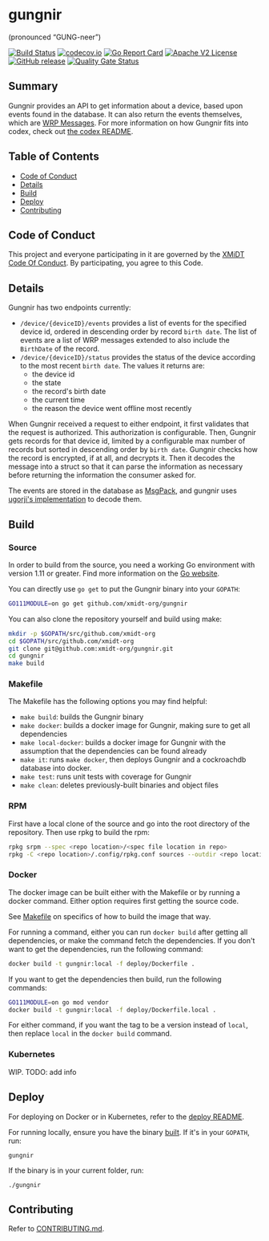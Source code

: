 # gungnir
(pronounced “GUNG-neer”)

[![Build Status](https://github.com/xmidt-org/gungnir/workflows/CI/badge.svg)](https://github.com/xmidt-org/gungnir/actions)
[![codecov.io](http://codecov.io/github/xmidt-org/gungnir/coverage.svg?branch=main)](http://codecov.io/github/xmidt-org/gungnir?branch=main)
[![Go Report Card](https://goreportcard.com/badge/github.com/xmidt-org/gungnir)](https://goreportcard.com/report/github.com/xmidt-org/gungnir)
[![Apache V2 License](http://img.shields.io/badge/license-Apache%20V2-blue.svg)](https://github.com/xmidt-org/gungnir/blob/main/LICENSE)
[![GitHub release](https://img.shields.io/github/release/xmidt-org/gungnir.svg)](CHANGELOG.md)
[![Quality Gate Status](https://sonarcloud.io/api/project_badges/measure?project=xmidt-org_gungnir&metric=alert_status)](https://sonarcloud.io/dashboard?id=xmidt-org_gungnir)


## Summary

Gungnir provides an API to get information about a device, based upon events 
found in the database.  It can also return the events themselves, which are
[WRP Messages](https://github.com/xmidt-org/wrp-c/wiki/Web-Routing-Protocol).
For more information on how Gungnir fits into codex, check out [the codex README](https://github.com/xmidt-org/codex).

## Table of Contents

- [Code of Conduct](#code-of-conduct)
- [Details](#details)
- [Build](#build)
- [Deploy](#deploy)
- [Contributing](#contributing)

## Code of Conduct

This project and everyone participating in it are governed by the [XMiDT Code Of Conduct](https://xmidt.io/code_of_conduct/). 
By participating, you agree to this Code.

## Details

Gungnir has two endpoints currently:
* `/device/{deviceID}/events` provides a list of events for the specified 
  device id, ordered in descending order by record `birth date`.  The list of 
  events are a list of WRP messages extended to also include the `BirthDate` of 
  the record.
* `/device/{deviceID}/status` provides the status of the device according to 
  the most recent `birth date`.  The values it returns are:
  * the device id
  * the state
  * the record's birth date
  * the current time
  * the reason the device went offline most recently

When Gungnir received a request to either endpoint, it first validates that 
the request is authorized.  This authorization is configurable.  Then, Gungnir 
gets records for that device id, limited by a configurable max number of 
records but sorted in descending order by `birth date`.  Gungnir checks how the 
record is encrypted, if at all, and decrypts it.  Then it decodes the message 
into a struct so that it can parse the information as necessary before returning 
the information the consumer asked for.

The events are stored in the database as [MsgPack](https://msgpack.org/index.html),
and gungnir uses [ugorji's implementation](https://github.com/ugorji/go) to 
decode them.

## Build

### Source

In order to build from the source, you need a working Go environment with 
version 1.11 or greater. Find more information on the [Go website](https://golang.org/doc/install).

You can directly use `go get` to put the Gungnir binary into your `GOPATH`:
```bash
GO111MODULE=on go get github.com/xmidt-org/gungnir
```

You can also clone the repository yourself and build using make:

```bash
mkdir -p $GOPATH/src/github.com/xmidt-org
cd $GOPATH/src/github.com/xmidt-org
git clone git@github.com:xmidt-org/gungnir.git
cd gungnir
make build
```

### Makefile

The Makefile has the following options you may find helpful:
* `make build`: builds the Gungnir binary
* `make docker`: builds a docker image for Gungnir, making sure to get all 
   dependencies
* `make local-docker`: builds a docker image for Gungnir with the assumption
   that the dependencies can be found already
* `make it`: runs `make docker`, then deploys Gungnir and a cockroachdb 
   database into docker.
* `make test`: runs unit tests with coverage for Gungnir
* `make clean`: deletes previously-built binaries and object files

### RPM

First have a local clone of the source and go into the root directory of the 
repository.  Then use rpkg to build the rpm:
```bash
rpkg srpm --spec <repo location>/<spec file location in repo>
rpkg -C <repo location>/.config/rpkg.conf sources --outdir <repo location>'
```

### Docker

The docker image can be built either with the Makefile or by running a docker 
command.  Either option requires first getting the source code.

See [Makefile](#Makefile) on specifics of how to build the image that way.

For running a command, either you can run `docker build` after getting all 
dependencies, or make the command fetch the dependencies.  If you don't want to 
get the dependencies, run the following command:
```bash
docker build -t gungnir:local -f deploy/Dockerfile .
```
If you want to get the dependencies then build, run the following commands:
```bash
GO111MODULE=on go mod vendor
docker build -t gungnir:local -f deploy/Dockerfile.local .
```

For either command, if you want the tag to be a version instead of `local`, 
then replace `local` in the `docker build` command.

### Kubernetes

WIP. TODO: add info

## Deploy

For deploying on Docker or in Kubernetes, refer to the [deploy README](https://github.com/xmidt-org/codex-deploy/tree/main/deploy/README.md).

For running locally, ensure you have the binary [built](#Source).  If it's in 
your `GOPATH`, run:
```
gungnir
```
If the binary is in your current folder, run:
```
./gungnir
```

## Contributing

Refer to [CONTRIBUTING.md](CONTRIBUTING.md).
